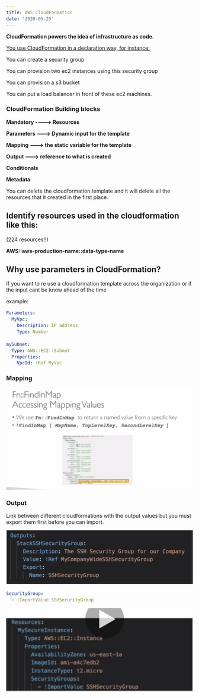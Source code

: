 ```yaml
---
title: AWS CloudFormation
date: '2020-05-25'
---
```


**CloudFormation powers the idea of infrastructure as code.**

<u>You use CloudFormation in a declaration way, for instance:</u>

You can create a security group

You can provision two ec2 instances using this security group

You can provision a s3 bucket

You can put a load balancer in front of these ec2 machines.

### CloudFormation Building blocks

**Mandatory ----> Resources**

**Parameters ---> Dynamic input for the template**

**Mapping ---> the static variable for the template**

**Output ---> reference to what is created**

**Conditionals**

**Metadata**

You can delete the cloudformation template and it will delete all the resources that it created in the first place.

## Identify resources used in the cloudformation like this:

(224 resources!!)

**AWS::aws-production-name::data-type-name**

## Why use parameters in CloudFormation?

If you want to re use a cloudformation template across the organization or if the input cant be know ahead of the time

example:

```yaml
Parameters:
  MyVpc:
    Description: IP address
    Type: Number

mySubnet:
  Type: AWS::EC2::Subnet
  Properties:
    VpcId: !Ref MyVpc
```

### Mapping

![map](./mapping.jpg)

### Output

Link between different cloudformations with the output values but you must export them first before you can import.

![output](./output.jpg)

```yaml
SecurityGroup:
  - !ImportValue SSHSecurityGroup
```

![import](./import.jpg)
